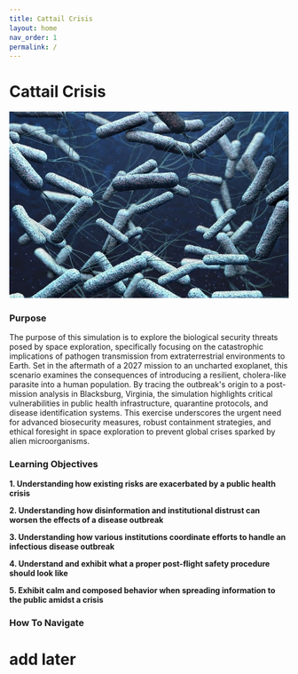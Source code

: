 ```yaml
---
title: Cattail Crisis 
layout: home
nav_order: 1
permalink: /
---
```



# Cattail Crisis

![Placeholder](assets/images/MIT-Living-Therapeutics_0.jpg)

### Purpose
  The purpose of this simulation is to explore the biological security threats posed by space exploration, specifically focusing on the catastrophic implications of pathogen transmission from extraterrestrial environments to Earth. Set in the aftermath of a 2027 mission to an uncharted exoplanet, this scenario examines the consequences of introducing a resilient, cholera-like parasite into a human population. By tracing the outbreak's origin to a post-mission analysis in Blacksburg, Virginia, the simulation highlights critical vulnerabilities in public health infrastructure, quarantine protocols, and disease identification systems. This exercise underscores the urgent need for advanced biosecurity measures, robust containment strategies, and ethical foresight in space exploration to prevent global crises sparked by alien microorganisms.
  
### Learning Objectives 
  **1. Understanding how existing risks are exacerbated by a public health crisis**
  
  **2. Understanding how disinformation and institutional distrust can worsen the effects of a disease outbreak**
  
  **3. Understanding how various institutions coordinate efforts to handle an infectious disease outbreak**
  
  **4. Understand and exhibit what a proper post-flight safety procedure should look like** 
  
  **5. Exhibit calm and composed behavior when spreading information to the public amidst a crisis**

### How To Navigate 

# add later
